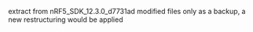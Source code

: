 extract from nRF5_SDK_12.3.0_d7731ad
modified files only as a backup, a new restructuring would be applied
